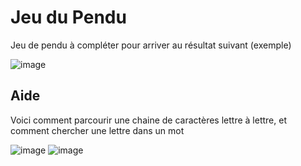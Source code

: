 # Jeu du Pendu
Jeu de pendu à compléter pour arriver au résultat suivant (exemple)

![image](https://github.com/jdonet/jeuPendu/assets/18534414/7882d2bd-edf6-4169-9d33-bd5c59657f44)

## Aide 
Voici comment parcourir une chaine de caractères lettre à lettre, et comment chercher une lettre dans un mot

 ![image](https://github.com/jdonet/jeuPendu/assets/18534414/5a7c5922-1016-47b7-a28e-c086b23fed57)
![image](https://github.com/jdonet/jeuPendu/assets/18534414/abed814c-8d0e-4a3e-a5f1-a0bc36016fd8)

 
